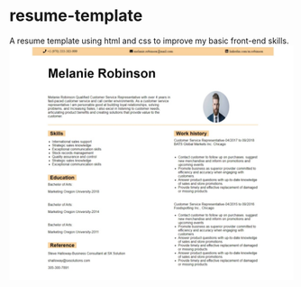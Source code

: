 # resume-template
A resume template using html and css to improve my basic front-end skills.
![required template](https://github.com/jahanzaib2353/resume-template/blob/main/pic.jpeg)
